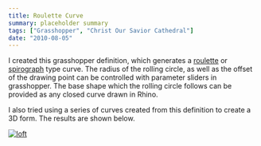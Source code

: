 ```yaml
---
title: Roulette Curve
summary: placeholder summary
tags: ["Grasshopper", "Christ Our Savior Cathedral"]
date: "2010-08-05"
---
```


I created this grasshopper definition, which generates a [roulette](http://en.wikipedia.org/wiki/Roulette_%28curve%29) or [spirograph](http://en.wikipedia.org/wiki/Spirograph) type curve. The radius of the rolling circle, as well as the offset of the drawing point can be controlled with parameter sliders in grasshopper. The base shape which the rolling circle follows can be provided as any closed curve drawn in Rhino.

<!-- more -->

I also tried using a series of curves created from this definition to create a 3D form. The results are shown below.

[![](http://www.ericanastas.com/wp-content/uploads/2012/04/loft.jpg "loft")](loft.jpg)
